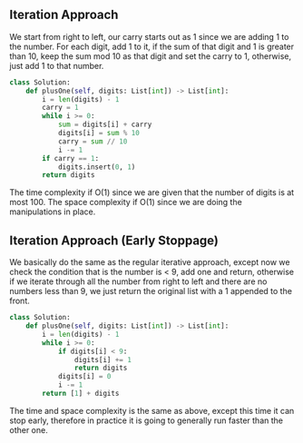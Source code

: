## Iteration Approach
We start from right to left, our carry starts out as 1 since we are adding 1 to the number. For each digit, add 1 to it, if the sum of that digit and 1 is greater than 10, keep the sum mod 10 as that digit and set the carry to 1, otherwise, just add 1 to that number.
``` python
class Solution:
    def plusOne(self, digits: List[int]) -> List[int]:
        i = len(digits) - 1
        carry = 1
        while i >= 0:
            sum = digits[i] + carry
            digits[i] = sum % 10
            carry = sum // 10
            i -= 1
        if carry == 1:
            digits.insert(0, 1)
        return digits
```
The time complexity if O(1) since we are given that the number of digits is at most 100. The space complexity if O(1) since we are doing the manipulations in place.
## Iteration Approach (Early Stoppage)
We basically do the same as the regular iterative approach, except now we check the condition that is the number is < 9, add one and return, otherwise if we iterate through all the number from right to left and there are no numbers less than 9, we just return the original list with a 1 appended to the front.
``` python
class Solution:
    def plusOne(self, digits: List[int]) -> List[int]:
        i = len(digits) - 1
        while i >= 0:
            if digits[i] < 9:
                digits[i] += 1
                return digits
            digits[i] = 0
            i -= 1
        return [1] + digits
```
The time and space complexity is the same as above, except this time it can stop early, therefore in practice it is going to generally run faster than the other one.